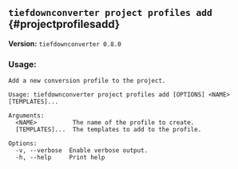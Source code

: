 ## `tiefdownconverter project profiles add` {#projectprofilesadd}

**Version:** `tiefdownconverter 0.8.0`

### Usage:

```
Add a new conversion profile to the project.

Usage: tiefdownconverter project profiles add [OPTIONS] <NAME> [TEMPLATES]...

Arguments:
  <NAME>          The name of the profile to create.
  [TEMPLATES]...  The templates to add to the profile.

Options:
  -v, --verbose  Enable verbose output.
  -h, --help     Print help
```
